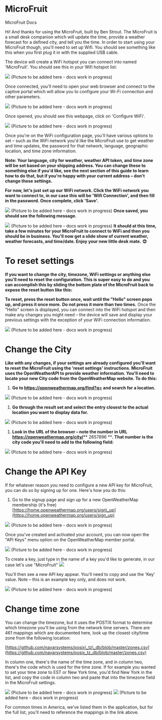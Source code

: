 # MicroFruit
MicroFruit Docs

Hi! And thanks for using the MicroFruit, built by Ben Strout. The MicroFruit is a small desk companion which will update the time, provide a weather forecast for a defined city, and tell you the time. In order to start using your MicroFruit though, you'll need to set up Wifi. You should see something like this when you first plug it in with the supplied USB cable.

The device will create a WiFi hotspot you can connect into named 'MicroFruit'. You should see this in your Wifi hotspot list:

![](RackMultipart20221224-1-9tiplx_html_7e32e4099349b84.png)
(Picture to be added here - docs work in progress)

Once connected, you'll need to open your web browser and connect to the captive portal which will allow you to configure your Wi-Fi connection and other parameters.

![](RackMultipart20221224-1-9tiplx_html_414bc12dc92d274c.png)
(Picture to be added here - docs work in progress)

Once opened, you should see this webpage, click on 'Configure WiFi'.

![](RackMultipart20221224-1-9tiplx_html_32c207bd5b8f25dc.png)
(Picture to be added here - docs work in progress)

Once you're on the WiFi configuration page, you'll have various options to set – such as the WiFi network you'd like the MicroFruit use to get weather and time updates, the password for that network, language, geographic location, and time zone information.

**Note: Your language, city for weather, weather API token, and time zone will be set based on your shipping address. You can change these to something else if you'd like, see the next section of this guide to learn how to do that, but if you're happy with your current address – don't change these settings.**

**For now, let's just set up our WiFi network. Click the WiFi network you want to connect to, in our case this will be 'Wifi Connection', and then fill in the password. Once complete, click 'Save'.**

![](RackMultipart20221224-1-9tiplx_html_a1a4420e30129fd2.png)
(Picture to be added here - docs work in progress)
**Once saved, you should see the following message.**

![](RackMultipart20221224-1-9tiplx_html_40ab9413a11b10f4.png)
(Picture to be added here - docs work in progress)
**It should at this time, take a few minutes for your MicroFruit to connect to WiFi and then you should be in business. You'll now get a slide show of current weather, weather forecasts, and time/date. Enjoy your new little desk mate.**  **😊**

# To reset settings

**If you want to change the city, timezone, WiFi settings or anything else you'll need to reset the configuration. This is super easy to do and you can accomplish this by sliding the bottom plate of the MicroFruit back to expose the reset button like this:**

**To reset, press the reset button once, wait until the "Hello" screen pops up, and press it once more.**  **Do not press it more than two times.** Once the "Hello" screen is displayed, you can connect into the WiFi hotspot and then make any changes you might need – the device will save and display your previous settings with the exception of your WiFi connection information.

![](RackMultipart20221224-1-9tiplx_html_a1a4420e30129fd2.png)
(Picture to be added here - docs work in progress)
# Change the City

**Like with any changes, if your settings are already configured you'll want to reset the MicroFruit using the 'reset settings' instructions. MicroFruit uses the OpenWeatherAPI to provide weather information. You'll need to locate your new City code from the OpenWeatherMap website. To do this:**

1. **Go to https://openweathermap.org/find?q= and search for a location.**

![](RackMultipart20221224-1-9tiplx_html_c318bc0a6aae4856.png)
(Picture to be added here - docs work in progress)
1. **Go through the result set and select the entry closest to the actual location you want to display data for.**

![](RackMultipart20221224-1-9tiplx_html_10e0ddcc19e36fbf.png)
(Picture to be added here - docs work in progress)
1. **Look in the URL of the browser – note the number in URL https://openweathermap.org/city/**** 2657896 ****. That number is the city code you'll need to add to the following field:**

![](RackMultipart20221224-1-9tiplx_html_3b3c731e2664ce61.png)
(Picture to be added here - docs work in progress)
# Change the API Key

If for whatever reason you need to configure a new API key for MicroFruit, you can do so by signing up for one. Here's how you do this:

1. Go to the signup page and sign up for a new OpenWeatherMap membership (it's free) [https://home.openweathermap.org/users/sign\_up](https://home.openweathermap.org/users/sign_up)

![](RackMultipart20221224-1-9tiplx_html_d99b9c41c26a147a.png)
(Picture to be added here - docs work in progress)

Once you've created and activated your account, you can now open the "API Keys" menu option on the OpenWeatherMap member portal.

![](RackMultipart20221224-1-9tiplx_html_edda2f39c879fdb1.png)
(Picture to be added here - docs work in progress)

To create a key, just type in the name of a key you'd like to generate, in our case let's use "MicroFruit" ![](RackMultipart20221224-1-9tiplx_html_652e7cfcfe3d4c2.png)

You'll then see a new API key appear. You'll need to copy and use the 'Key' value. Note – this is an example key only, and does not work.

![](RackMultipart20221224-1-9tiplx_html_35ce332a80312adc.png)
(Picture to be added here - docs work in progress)

# Change time zone

You can change the timezone, but it uses the POSTIX format to determine which timezone you'll be using from the network time servers. There are 461 mappings which are documented here, look up the closest city/time zone from the following location:

[https://github.com/nayarsystems/posix\_tz\_db/blob/master/zones.csv](https://github.com/nayarsystems/posix_tz_db/blob/master/zones.csv)

In column one, there's the name of the time zone, and in column two, there's the code which is used for the time zone. If for example you wanted to set your time zone to EST or New York time, you'd find New York in the list, and copy the code in column two and paste that into the timezone field in the MicroFruit settings.

![](RackMultipart20221224-1-9tiplx_html_a9104d84f06d6f2a.png)
(Picture to be added here - docs work in progress)
![](RackMultipart20221224-1-9tiplx_html_971a5b541e68e162.png)
(Picture to be added here - docs work in progress)

For common times in America, we've listed them in the application, but for the full list, you'll need to reference the mappings in the link above.
